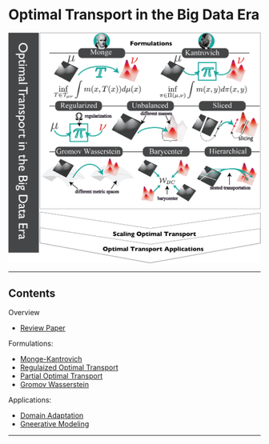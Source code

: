 # Optimal Transport in the Big Data Era


<div align="center">
    <img class="aligncenter" src="imgs/signature.png"/>
</div>

---
## Contents
Overview
- [Review Paper](#Review-Paper)

Formulations:
- [Monge-Kantrovich](#MK-problem)
- [Regulaized Optimal Transport](#regularized)
- [Partial Optimal Transport](#partial)
- [Gromov Wasserstein](#gw)

Applications:
- [Domain Adaptation](#domain-adaptation)
- [Gneerative Modeling](#generative-modeling)

---




